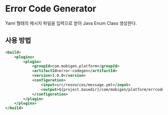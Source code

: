# Error Code Generator  

Yaml 형태의 메시지 파일을 입력으로 받아 Java Enum Class 생성한다.  


## 사용 방법  
```xml
<build>
    <plugins>
        <plugin>
            <groupId>com.mobigen.platform</groupId>
            <artifactId>error-codegen</artifactId>
            <version>1.0.0</version>
            <configuration>
                <input>src/resources/message.yml</input> 
                <output>${project.basedir}/com/mobigen/platform/errcodegen/ResponseCode.java</output>
            </configuration>
        </plugin>
    </plugins>
</build>
```
